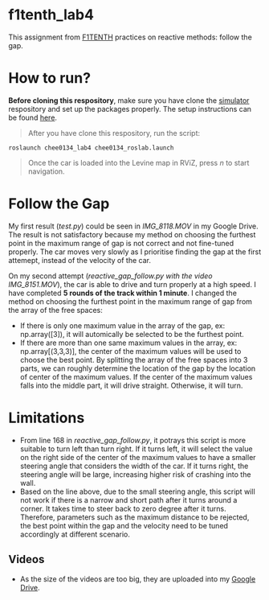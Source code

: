 # f1tenth_lab4

This assignment from [F1TENTH](https://f1tenth.org/learn.html) practices on reactive methods: follow the gap.

# How to run?
**Before cloning this respository**, make sure you have clone the [simulator](https://github.com/f1tenth/f1tenth_simulator) respository and set up the packages properly. The setup instructions can be found [here](https://f1tenth.readthedocs.io/en/stable/going_forward/simulator/sim_install.html).

> After you have clone this respository, run the script:

`roslaunch chee0134_lab4 chee0134_roslab.launch`

> Once the car is loaded into the Levine map in RViZ, press *n* to start navigation.

# Follow the Gap
My first result (*test.py*) could be seen in *IMG_8118.MOV* in my Google Drive. The result is not satisfactory because my method on choosing the furthest point in the maximum range of gap is not correct and not fine-tuned properly. The car moves very slowly as I prioritise finding the gap at the first attemept, instead of the velocity of the car.

On my second attempt (*reactive_gap_follow.py with the video IMG_8151.MOV*), the car is able to drive and turn properly at a high speed. I have completed **5 rounds of the track within 1 minute**. I changed the method on choosing the furthest point in the maximum range of gap from the array of the free spaces:
- If there is only one maximum value in the array of the gap, ex: np.array([3]), it will automically be selected to be the furthest point.
- If there are more than one same maximum values in the array, ex: np.array[(3,3,3)], the center of the maximum values will be used to choose the best point. By splitting the array of the free spaces into 3 parts, we can roughly determine the location of the gap by the location of center of the maximum values. If the center of the maximum values falls into the middle part, it will drive straight. Otherwise, it will turn.

# Limitations
- From line 168 in *reactive_gap_follow.py*, it potrays this script is more suitable to turn left than turn right. If it turns left, it will select the value on the right side of the center of the maximum values to have a smaller steering angle that considers the width of the car. If it turns right, the steering angle will be large, increasing higher risk of crashing into the wall.
- Based on the line above, due to the small steering angle, this script will not work if there is a narrow and short path after it turns around a corner. It takes time to steer back to zero degree after it turns. Therefore, parameters such as the maximum distance to be rejected, the best point within the gap and the velocity need to be tuned accordingly at different scenario.

## Videos
- As the size of the videos are too big, they are uploaded into my [Google Drive](https://drive.google.com/drive/folders/1-4xMJ_YMxJeRiX5eBb0VWjwdgGMpbtXY?usp=sharing).


